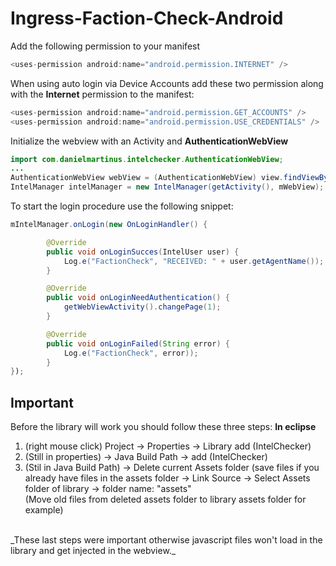 Ingress-Faction-Check-Android
=============================

Add the following permission to your manifest

```Java
<uses-permission android:name="android.permission.INTERNET" /> 
```

When using auto login via Device Accounts add these two permission along with the **Internet** permission to the manifest:

```Java
<uses-permission android:name="android.permission.GET_ACCOUNTS" />
<uses-permission android:name="android.permission.USE_CREDENTIALS" />
```

Initialize the webview with an Activity and **AuthenticationWebView**

```Java
import com.danielmartinus.intelchecker.AuthenticationWebView;
...
AuthenticationWebView webView = (AuthenticationWebView) view.findViewById(R.id.webview);
IntelManager intelManager = new IntelManager(getActivity(), mWebView);
```

To start the login procedure use the following snippet:

```Java
mIntelManager.onLogin(new OnLoginHandler() {

		@Override
		public void onLoginSucces(IntelUser user) {
			Log.e("FactionCheck", "RECEIVED: " + user.getAgentName());
		}

		@Override
		public void onLoginNeedAuthentication() {
			getWebViewActivity().changePage(1);
		}

		@Override
		public void onLoginFailed(String error) {
			Log.e("FactionCheck", error));
		}
});
```

<h2>Important</h2>

Before the library will work you should follow these three steps:
**In eclipse** <br/>
1) (right mouse click) Project -> Properties -> Library add (IntelChecker)<br/>
2) (Still in properties) -> Java Build Path -> add (IntelChecker)<br/>
3) (Stil in Java Build Path) -> Delete current Assets folder (save files if you already have files in the assets folder -> Link Source -> Select Assets folder of library -> folder name: "assets"<br/>
(Move old files from deleted assets folder to library assets folder for example)<br/>
<br/>
_These last steps were important otherwise javascript files won't load in the library and get injected in the webview._
